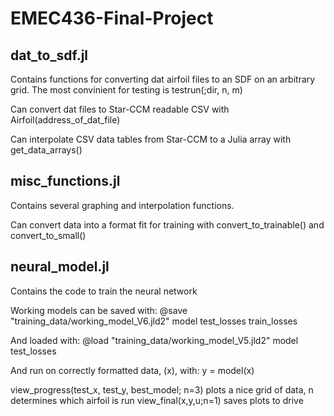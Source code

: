 # EMEC436-Final-Project

## dat_to_sdf.jl
Contains functions for converting dat airfoil files to an SDF on an arbitrary grid. The most convinient for testing is testrun(;dir, n, m)

Can convert dat files to Star-CCM readable CSV with Airfoil(address_of_dat_file)

Can interpolate CSV data tables from Star-CCM to a Julia array with get_data_arrays()


## misc_functions.jl

Contains several graphing and interpolation functions.

Can convert data into a format fit for training with convert_to_trainable() and convert_to_small()


## neural_model.jl

Contains the code to train the neural network

Working models can be saved with:
@save "training_data/working_model_V6.jld2" model test_losses train_losses

And loaded with:
@load "training_data/working_model_V5.jld2" model test_losses

And run on correctly formatted data, (x), with:
y = model(x)

view_progress(test_x, test_y, best_model; n=3) plots a nice grid of data, n determines which airfoil is run
view_final(x,y,u;n=1) saves plots to drive
